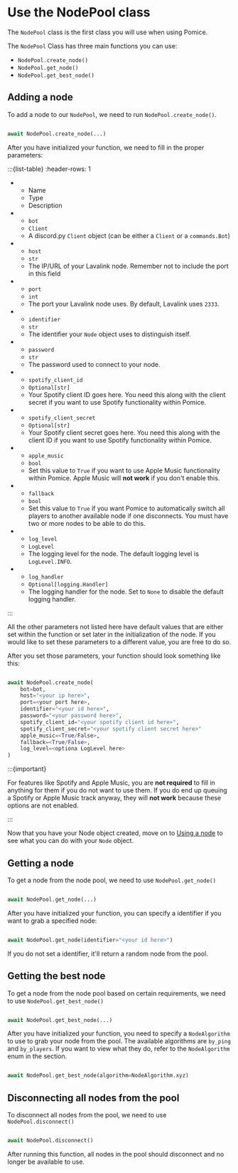 # Use the NodePool class

The `NodePool` class is the first class you will use when using Pomice.

The `NodePool` Class has three main functions you can use:

- `NodePool.create_node()`
- `NodePool.get_node()`
- `NodePool.get_best_node()`


## Adding a node

To add a node to our `NodePool`, we need to run `NodePool.create_node()`.

```py

await NodePool.create_node(...)

```

After you have initialized your function, we need to fill in the proper parameters:


:::{list-table}
:header-rows: 1

* - Name
  - Type
  - Description

* - `bot`
  - `Client`
  - A discord.py `Client` object (can be either a `Client` or a `commands.Bot`)

* - `host`
  - `str`
  - The IP/URL of your Lavalink node. Remember not to include the port in this field

* - `port`
  - `int`
  - The port your Lavalink node uses. By default, Lavalink uses `2333`.

* - `identifier`
  - `str`
  - The identifier your `Node` object uses to distinguish itself.

* - `password`
  - `str`
  - The password used to connect to your node.

* - `spotify_client_id`
  - `Optional[str]`
  - Your Spotify client ID goes here. You need this along with the client secret if you want to use Spotify functionality within Pomice.

* - `spotify_client_secret`
  - `Optional[str]`
  - Your Spotify client secret goes here. You need this along with the client ID if you want to use Spotify functionality within Pomice.

* - `apple_music`
  - `bool`
  - Set this value to `True` if you want to use Apple Music functionality within Pomice. Apple Music will **not work** if you don't enable this.

* - `fallback`
  - `bool`
  - Set this value to `True` if you want Pomice to automatically switch all players to another available node if one disconnects.
    You must have two or more nodes to be able to do this.

* - `log_level`
  - `LogLevel`
  - The logging level for the node. The default logging level is `LogLevel.INFO`.

* - `log_handler`
  - `Optional[logging.Handler]`
  - The logging handler for the node. Set to `None` to disable the default logging handler.

:::


All the other parameters not listed here have default values that are either set within the function or set later in the initialization of the node. If you would like to set these parameters to a different value, you are free to do so.

After you set those parameters, your function should look something like this:

```py

await NodePool.create_node(
    bot=bot,
    host="<your ip here>",
    port=<your port here>,
    identifier="<your id here>",
    password="<your password here>",
    spotify_client_id="<your spotify client id here>",
    spotify_client_secret="<your spotify client secret here>"
    apple_music=<True/False>,
    fallback=<True/False>,
    log_level=<optiona LogLevel here>
)

```
:::{important}

For features like Spotify and Apple Music, you are **not required** to fill in anything for them if you do not want to use them. If you do end up queuing a Spotify or Apple Music track anyway, they will **not work** because these options are not enabled.

:::

Now that you have your Node object created, move on to [Using a node](node.md) to see what you can do with your `Node` object.

## Getting a node

To get a node from the node pool, we need to use `NodePool.get_node()`

```py

await NodePool.get_node(...)

```

After you have initialized your function, you can specify a identifier if you want to grab a specified node:

```py

await NodePool.get_node(identifier="<your id here>")

```

If you do not set a identifier, it'll return a random node from the pool.


## Getting the best node

To get a node from the node pool based on certain requirements, we need to use `NodePool.get_best_node()`

```py

await NodePool.get_best_node(...)

```

After you have initialized your function, you need to specify a `NodeAlgorithm` to use to grab your node from the pool.
The available algorithms are `by_ping` and `by_players`.
If you want to view what they do, refer to the `NodeAlgorithm` enum in the [](../api/enums.md) section.

```py

await NodePool.get_best_node(algorithm=NodeAlgorithm.xyz)

```

## Disconnecting all nodes from the pool

To disconnect all nodes from the pool, we need to use `NodePool.disconnect()`

```py

await NodePool.disconnect()

```

After running this function, all nodes in the pool should disconnect and no longer be available to use.
